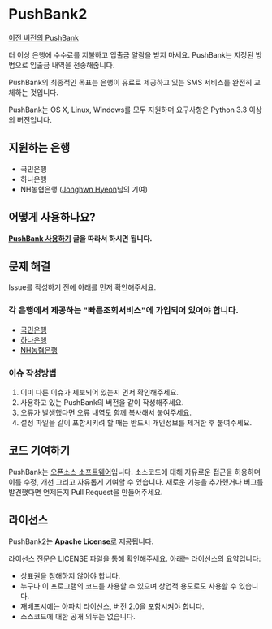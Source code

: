 # PushBank2

[이전 버전의 PushBank](https://github.com/ssut/PushBank)

더 이상 은행에 수수료를 지불하고 입출금 알람을 받지 마세요. PushBank는 지정된 방법으로 입출금 내역을 전송해줍니다. 

PushBank의 최종적인 목표는 은행이 유료로 제공하고 있는 SMS 서비스를 완전히 교체하는 것입니다.

PushBank는 OS X, Linux, Windows를 모두 지원하며 요구사항은 Python 3.3 이상의 버전입니다.

## 지원하는 은행

* 국민은행
* 하나은행
* NH농협은행 ([Jonghwn Hyeon](https://github.com/hyeon0145)님의 기여)

## 어떻게 사용하나요?

**[PushBank 사용하기](https://github.com/ssut/PushBank2/wiki/0.-PushBank-설치하기) 글을 따라서 하시면 됩니다.**

## 문제 해결

Issue를 작성하기 전에 아래를 먼저 확인해주세요.

### 각 은행에서 제공하는 "빠른조회서비스"에 가입되어 있어야 합니다.

* [국민은행](https://obank.kbstar.com/quics?page=C018920)
* [하나은행](https://open.hanabank.com/flex/quick/quickService.do?subMenu=1&Ctype=B&cid=OpenB_main_Left&oid=quickservice)
* [NH농협은행](https://banking.nonghyup.com/servlet/IPAM0011I.view)

### 이슈 작성방법

1.  이미 다른 이슈가 제보되어 있는지 먼저 확인해주세요.
2. 사용하고 있는 PushBank의 버전을 같이 작성해주세요.
3. 오류가 발생했다면 오류 내역도 함께 복사해서 붙여주세요.
4. 설정 파일을 같이 포함시키려 할 때는 반드시 개인정보를 제거한 후 붙여주세요.

## 코드 기여하기

PushBank는 [오픈소스 소프트웨어](http://www.gnu.org/philosophy/free-sw.ko.html)입니다. 소스코드에 대해 자유로운 접근을 허용하며 이를 수정, 개선 그리고 자유롭게 기여할 수 있습니다.
새로운 기능을 추가했거나 버그를 발견했다면 언제든지 Pull Request을 만들어주세요.

## 라이선스

PushBank2는 **Apache License**로 제공됩니다.

라이선스 전문은 LICENSE 파일을 통해 확인해주세요. 아래는 라이선스의 요약입니다:

* 상표권을 침해하지 않아야 합니다.
* 누구나 이 프로그램의 코드를 사용할 수 있으며 상업적 용도로도 사용할 수 있습니다.
* 재배포시에는 아파치 라이선스, 버전 2.0을 포함시켜야 합니다.
* 소스코드에 대한 공개 의무는 없습니다.
